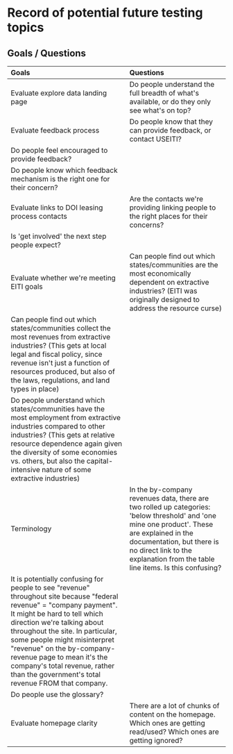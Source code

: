 # Record of potential future testing topics

## Goals / Questions
Goals | Questions
:----- | :---------
Evaluate explore data landing page | Do people understand the full breadth of what's available, or do they only see what's on top?
Evaluate feedback process | Do people know that they can provide feedback, or contact USEITI?
 | Do people feel encouraged to provide feedback?
 | Do people know which feedback mechanism is the right one for their concern?
Evaluate links to DOI leasing process contacts | Are the contacts we're providing linking people to the right places for their concerns?
 | Is 'get involved' the next step people expect?
 Evaluate whether we're meeting EITI goals | Can people find out which states/communities are the most economically dependent on extractive industries? (EITI was originally designed to address the resource curse)
 | Can people find out which states/communities collect the most revenues from extractive industries? (This gets at local legal and fiscal policy, since revenue isn't just a function of resources produced, but also of the laws, regulations, and land types in place)
 | Do people understand which states/communities have the most employment from extractive industries compared to other industries? (This gets at relative resource dependence again given the diversity of some economies vs. others, but also the capital-intensive nature of some extractive industries)
 Terminology | In the by-company revenues data, there are two rolled up categories: 'below threshold' and 'one mine one product'. These are explained in the documentation, but there is no direct link to the explanation from the table line items. Is this confusing?
 | It is potentially confusing for people to see "revenue" throughout site because "federal revenue" = "company payment". It might be hard to tell which direction we're talking about throughout the site. In particular, some people might misinterpret "revenue" on the by-company-revenue page to mean it's the company's total revenue, rather than the government's total revenue FROM that company.
 | Do people use the glossary?
Evaluate homepage clarity | There are a lot of chunks of content on the homepage. Which ones are getting read/used? Which ones are getting ignored?
